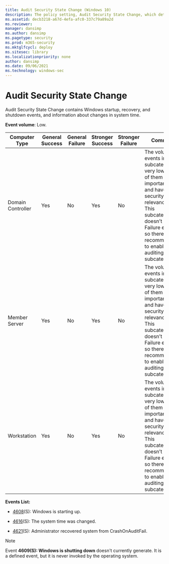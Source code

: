 ```yaml
---
title: Audit Security State Change (Windows 10)
description: The policy setting, Audit Security State Change, which determines whether Windows generates audit events for changes in the security state of a system.
ms.assetid: decb3218-a67d-4efa-afc0-337c79a89a2d
ms.reviewer: 
manager: dansimp
ms.author: dansimp
ms.pagetype: security
ms.prod: m365-security
ms.mktglfcycl: deploy
ms.sitesec: library
ms.localizationpriority: none
author: dansimp
ms.date: 09/06/2021
ms.technology: windows-sec
---
```


# Audit Security State Change


Audit Security State Change contains Windows startup, recovery, and shutdown events, and information about changes in system time.

**Event volume**: Low.

| Computer Type     | General Success | General Failure | Stronger Success | Stronger Failure | Comments                                                                                                                                                                                                                                                      |
|-------------------|-----------------|-----------------|------------------|------------------|---------------------------------------------------------------------------------------------------------------------------------------------------------------------------------------------------------------------------------------------------------------|
| Domain Controller | Yes             | No              | Yes              | No               | The volume of events in this subcategory is very low and all of them are important events and have security relevance. <br>This subcategory doesn’t have Failure events, so there is no recommendation to enable Failure auditing for this subcategory. |
| Member Server     | Yes             | No              | Yes              | No               | The volume of events in this subcategory is very low and all of them are important events and have security relevance. <br>This subcategory doesn’t have Failure events, so there is no recommendation to enable Failure auditing for this subcategory. |
| Workstation       | Yes             | No              | Yes              | No               | The volume of events in this subcategory is very low and all of them are important events and have security relevance. <br>This subcategory doesn’t have Failure events, so there is no recommendation to enable Failure auditing for this subcategory. |

**Events List:**

-   [4608](event-4608.md)(S): Windows is starting up.

-   [4616](event-4616.md)(S): The system time was changed.

-   [4621](event-4621.md)(S): Administrator recovered system from CrashOnAuditFail.

>[!NOTE]
>Event **4609(S): Windows is shutting down** doesn't currently generate. It is a defined event, but it is never invoked by the operating system.

